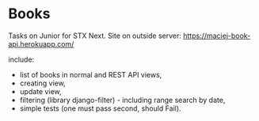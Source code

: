 # Books
Tasks on Junior for STX Next.
Site on outside server: https://maciej-book-api.herokuapp.com/

include:
- list of books in normal and REST API views,
- creating view,
- update view,
- filtering (library django-filter) - including range search by date,
- simple tests (one must pass second, should Fail).

